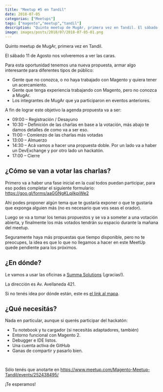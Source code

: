 ```yaml
---
title: "Meetup #5 en Tandil"
date: 2018-07-05
categorias: ["Meetups"]
tags: ["magento","meetup","tandil"]
description: "Quinto meetup de MugAr, primera vez en Tandil. El sábado 11 de Agosto nos volveremos a ver las caras."
image: images/posts/2018/07/2018-07-05-01.png
---
```


Quinto meetup de MugAr, primera vez en Tandil.

El sábado 11 de Agosto nos volveremos a ver las caras.

Para esta oportunidad tenemos una nueva propuesta, armar algo interesante para diferentes tipos de público:

* Gente que no conozca, o no haya trabajado con Magento y quiera tener un acercamiento.
* Gente que tenga experiencia trabajando con Magento, pero no conozca a MugAr.
* Los integrantes de MugAr que ya participaron en eventos anteriores.

A fin de lograr este objetivo la agenda propuesta va a ser:

* 09:00 – Registración / Desayuno
* 10:30 – Definición de las charlas en base a la votación, más abajo te damos detalles de como va a ser eso.
* 11:00 – Comienzo de las charlas más votadas
* 13:00 – Almuerzo
* 14:30 – Acá vamos a hacer una propuesta doble. Por un lado va a haber un DevExchange y por otro lado un hackatón.
* 17:00 – Cierre

## ¿Cómo se van a votar las charlas?

Primero va a haber una fase inicial en la cual todos puedan participar, para eso podes completar el siguiente formulario: https://goo.gl/forms/aaGGNgKLqjlkpiWe2

Ahi podes proponer algún tema que te gustaría exponer o que te gustaría que exponga alguien más (no es necesario que vos seas el orador).

Luego se va a tomar los temas propuestos y se va a someter a una votación abierta, y finalmente los más votados tendrán su espacio durante la mañana del meetup.

Seguramente haya más propuestas que tiempo disponible, pero no te preocupes, la idea es que lo que no llegamos a hacer en este MeetUp quede pendiente para los próximos.

## ¿En dónde?

Le vamos a usar las oficinas a [Summa Solutions](http://www.summasolutions.net/) (¡gracias!).

La dirección es Av. Avellaneda 421.

Si no tenés idea por dónde están, este es [el link al mapa](https://www.google.com/maps/place/Av.+Avellaneda+421,+Tandil,+Buenos+Aires/@-37.3346043,-59.1366996,17z/data=!3m1!4b1!4m5!3m4!1s0x95911fbc462b9283:0xeeef8d6ab7a1e1d9!8m2!3d-37.3346043!4d-59.1345109).

## ¿Qué necesitás?

Nada en particular, aunque si querés participar del hackatón:

* Tu notebook y tu cargador (si necesitás adaptadores, también)
* Entorno funcional con Magento 2.
* Debugger e IDE listos.
* Una cuenta activa de GitHub
* Ganas de compartir y pasarlo bien.

&nbsp;

Sólo tenés que anotarte en https://www.meetup.com/Magento-Meetup-Tandil/events/252438495/

¡Te esperamos!